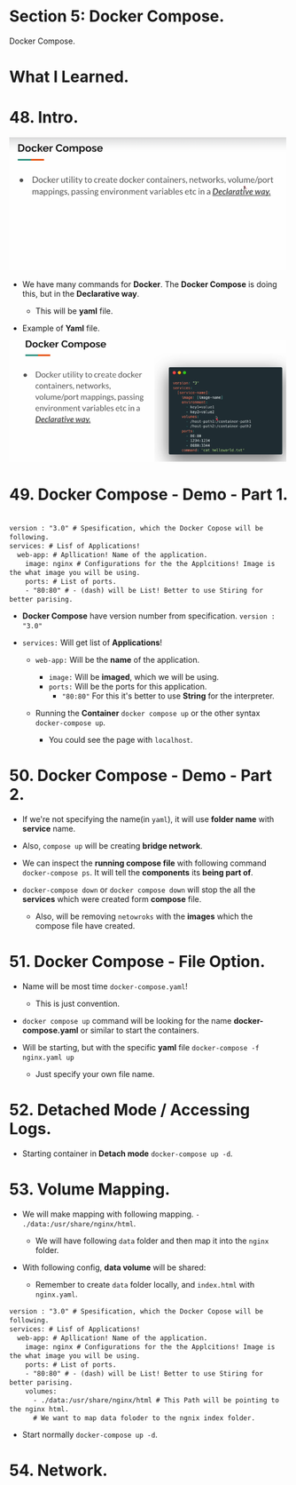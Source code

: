 # Section 5: Docker Compose.

Docker Compose.

# What I Learned.

# 48. Intro.

<img src="dockerCompose.PNG"  alt="alt text" width="500"/>

- We have many commands for **Docker**. The **Docker Compose** is doing this, but in the **Declarative way**.
    - This will be **yaml** file.

- Example of **Yaml** file.

<img src="dockerCompose2.PNG"  alt="alt text" width="500"/>

# 49. Docker Compose - Demo - Part 1.

```

version : "3.0" # Spesification, which the Docker Copose will be following.
services: # Lisf of Applications! 
  web-app: # Apllication! Name of the application.
    image: nginx # Configurations for the the Applcitions! Image is the what image you will be using.
    ports: # List of ports.
    - "80:80" # - (dash) will be List! Better to use Stiring for better parising.

```

- **Docker Compose** have version number from specification. `version : "3.0"`

- `services:` Will get list of **Applications**! 
    - `web-app:` Will be the **name** of the application.
        - `image:` Will be **imaged**, which we will be using. 
        - `ports:` Will be the ports for this application.
            - `"80:80"` For this it's better to use **String** for the interpreter.
  
  - Running the **Container** `docker compose up` or the other syntax `docker-compose up`.
    - You could see the page with `localhost`.

# 50. Docker Compose - Demo - Part 2.

- If we're not specifying the name(in `yaml`), it will use **folder name** with **service** name.

- Also, `compose up` will be creating **bridge network**.

- We can inspect the **running compose file** with following command `docker-compose ps`. It will tell the **components** its **being part of**.

- `docker-compose down` or `docker compose down` will stop the all the **services** which were created form **compose** file.
    - Also, will be removing `netowroks` with the **images** which the compose file have created.

# 51. Docker Compose - File Option.

- Name will be most time `docker-compose.yaml`!
    - This is just convention.

- `docker compose up` command will be looking for the name **docker-compose.yaml** or similar to start the containers.

- Will be starting, but with the specific **yaml** file `docker-compose -f nginx.yaml up`
    - Just specify your own file name.

# 52. Detached Mode / Accessing Logs.

- Starting container in **Detach mode** `docker-compose up -d`.

# 53. Volume Mapping.

- We will make mapping with following mapping. `- ./data:/usr/share/nginx/html`.
    - We will have following `data` folder and then map it into the `nginx` folder.

- With following config, **data volume** will be shared:
    - Remember to create `data` folder locally, and `index.html` with `nginx.yaml`.
 
```
version : "3.0" # Spesification, which the Docker Copose will be following.
services: # Lisf of Applications! 
  web-app: # Apllication! Name of the application.
    image: nginx # Configurations for the the Applcitions! Image is the what image you will be using.
    ports: # List of ports.
    - "80:80" # - (dash) will be List! Better to use Stiring for better parising.
    volumes:
      - ./data:/usr/share/nginx/html # This Path will be pointing to the nginx html.
      # We want to map data foloder to the ngnix index folder.
```

- Start normally `docker-compose up -d`.

# 54. Network.